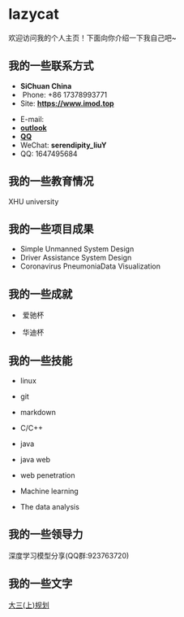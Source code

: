 # lazycat

欢迎访问我的个人主页！下面向你介绍一下我自己吧~

<!-- slide -->

## 我的一些联系方式

-  **SiChuan  China**
- ​ Phone: +86 17378993771
- ​Site: **<https://www.imod.top>**

<!-- slide vertical=true -->

-  E-mail:
  - **[outlook](mailto:verylazycat@outlook.com)**
  - **[QQ](mailto:1647495684@qq.com)**
- WeChat: **serendipity_liuY**
- QQ:  1647495684

<!-- slide -->

## 我的一些教育情况

<!-- slide vertical=true -->

 XHU university

<!-- slide -->

## 我的一些项目成果

<!-- slide vertical=true -->

- Simple Unmanned System Design
- Driver Assistance System Design
- Coronavirus PneumoniaData Visualization

<!-- slide -->

## 我的一些成就

<!-- slide vertical=true -->

- ​ 爱驰杯

- ​ 华迪杯

  

<!-- slide vertical=true -->



<!-- slide -->

## 我的一些技能

<!-- slide vertical=true -->



- linux

- git

- markdown

  

<!-- slide vertical=true -->



- C/C++

- java

- java web

- web penetration

- Machine learning

- The data analysis

  

<!-- slide -->

## 我的一些领导力

深度学习模型分享(QQ群:923763720)



<!-- slide -->



## 我的一些文字

[大三(上)规划](/_posts/2020-06-11-大三上计划.md)

<!-- slide vertical=true -->

